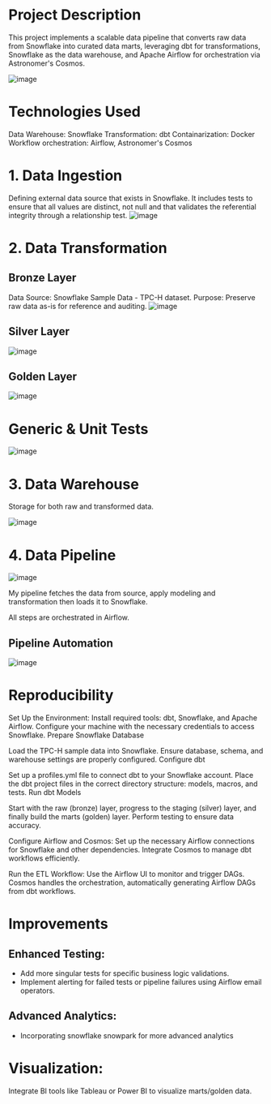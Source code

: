 # Project Description

This project implements a scalable data pipeline that converts raw data from Snowflake into curated data marts, leveraging dbt for transformations, Snowflake as the data warehouse, and Apache Airflow for orchestration via Astronomer's Cosmos.

![image](https://github.com/user-attachments/assets/5bc9a290-82d9-4b1f-9d30-49652e31890d)


# Technologies Used
Data Warehouse: Snowflake
Transformation: dbt
Containarization: Docker
Workflow orchestration: Airflow, Astronomer's Cosmos


# 1. Data Ingestion

Defining external data source that exists in Snowflake. It includes tests to ensure that all values are distinct, not null and that validates the referential integrity through a relationship test.
![image](https://github.com/user-attachments/assets/ff6ffd62-24cc-4f88-b206-77b58cf8febc)


# 2. Data Transformation
## Bronze Layer
Data Source: Snowflake Sample Data - TPC-H dataset. Purpose: Preserve raw data as-is for reference and auditing.
![image](https://github.com/user-attachments/assets/e1a2d121-f0d9-48aa-99cd-7c10309eac98)

## Silver Layer

![image](https://github.com/user-attachments/assets/82bee4f7-0ccf-4e51-b80f-85decdcadcac)


## Golden Layer
![image](https://github.com/user-attachments/assets/16fafa24-6fbc-422d-962b-d4ae70fd1e03)

# Generic & Unit Tests

![image](https://github.com/user-attachments/assets/2f3a780a-b85c-4adb-a8fb-36da9b519f45)


# 3. Data Warehouse

Storage for both raw and transformed data.

![image](https://github.com/user-attachments/assets/2656d8cf-5b28-4224-9cad-2e4235e6b74b)


# 4. Data Pipeline

![image](https://github.com/user-attachments/assets/71050d84-61f3-4fd7-bcf8-3277d956d61c)

My pipeline fetches the data from source, apply modeling and transformation then loads it to Snowflake.

All steps are orchestrated in Airflow.

## Pipeline Automation

![image](https://github.com/user-attachments/assets/31f76b86-2869-42bb-a951-a919a548475d)



# Reproducibility
Set Up the Environment: Install required tools: dbt, Snowflake, and Apache Airflow. Configure your machine with the necessary credentials to access Snowflake. Prepare Snowflake Database

Load the TPC-H sample data into Snowflake. Ensure database, schema, and warehouse settings are properly configured. Configure dbt

Set up a profiles.yml file to connect dbt to your Snowflake account. Place the dbt project files in the correct directory structure: models, macros, and tests. Run dbt Models

Start with the raw (bronze) layer, progress to the staging (silver) layer, and finally build the marts (golden) layer. Perform testing to ensure data accuracy.

Configure Airflow and Cosmos: Set up the necessary Airflow connections for Snowflake and other dependencies. Integrate Cosmos to manage dbt workflows efficiently.

Run the ETL Workflow: Use the Airflow UI to monitor and trigger DAGs. Cosmos handles the orchestration, automatically generating Airflow DAGs from dbt workflows.


# Improvements
## Enhanced Testing:
- Add more singular tests for specific business logic validations.
- Implement alerting for failed tests or pipeline failures using Airflow email operators.

## Advanced Analytics:
- Incorporating snowflake snowpark for more advanced analytics

# Visualization:

Integrate BI tools like Tableau or Power BI to visualize marts/golden data.
